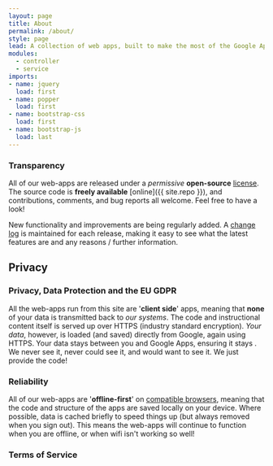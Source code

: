 ```yaml
---
layout: page
title: About
permalink: /about/
style: page
lead: A collection of web apps, built to make the most of the Google Apps platform and designed to save time, making the technology work for you.
modules:
  - controller
  - service
imports:
- name: jquery
  load: first
- name: popper
  load: first
- name: bootstrap-css
  load: first
- name: bootstrap-js
  load: last
---
```


### Transparency
All of our web-apps are released under a _permissive_ __open-source__ [license](/license). The source code is __freely available__ [online]({{ site.repo }}), and contributions, comments, and bug reports all welcome. Feel free to have a look!

New functionality and improvements are being regularly added. A [change log](/changes) is maintained for each release, making it easy to see what the latest features are and any reasons / further information.

## Privacy

### __Privacy__, __Data Protection__ and the __EU GDPR__
All the web-apps run from this site are '__client side__' apps, meaning that __none__ of your data is transmitted back to _our systems_. The code and instructional content itself is served up over HTTPS (industry standard encryption). *Your data*, however, is loaded (and saved) directly from Google, again using HTTPS. Your data stays between you and Google Apps, ensuring it stays . We never see it, never could see it, and would want to see it. We just provide the code!

### Reliability
All of our web-apps are '__offline-first__' on [compatible browsers](/requirements), meaning that the code and structure of the apps are saved locally on your device. Where possible, data is cached briefly to speed things up (but always removed when you sign out). This means the web-apps will continue to function when you are offline, or when wifi isn't working so well!

### Terms of Service